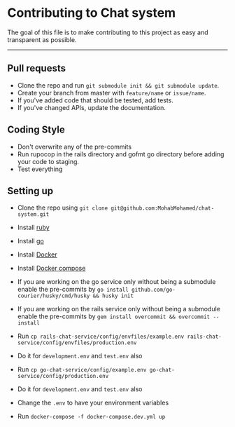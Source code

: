 # Contributing to Chat system

The goal of this file is to make contributing to this project as easy and transparent as possible.

---

## Pull requests

- Clone the repo and run `git submodule init && git submodule update`.
- Create your branch from master with `feature/name` or `issue/name`.
- If you've added code that should be tested, add tests.
- If you've changed APIs, update the documentation.

## Coding Style

- Don't overwrite any of the pre-commits
- Run rupocop in the rails directory and gofmt go directory before adding your code to staging.
- Test everything

## Setting up

- Clone the repo using `git clone git@github.com:MohabMohamed/chat-system.git`

- Install [ruby](https://www.ruby-lang.org)
  
- Install [go](https://golang.org/)

- Install [Docker](https://docs.docker.com/install/)

- Install [Docker compose](https://docs.docker.com/compose/install/)

- If you are working on the go service only without being a submodule enable the pre-commits by `go install github.com/go-courier/husky/cmd/husky && husky init`
  
- If you are working on the rails service only without being a submodule enable the pre-commits by `gem install overcommit && overcommit --install`

- Run `cp rails-chat-service/config/envfiles/example.env rails-chat-service/config/envfiles/production.env`
  
- Do it for `development.env` and `test.env` also

- Run `cp go-chat-service/config/example.env go-chat-service/config/production.env`
  
- Do it for `development.env` and `test.env` also
  
- Change the `.env` to have your environment variables
  
- Run `docker-compose -f docker-compose.dev.yml up`
